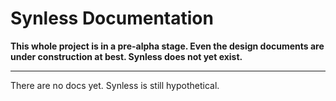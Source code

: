 # Synless Documentation

**This whole project is in a pre-alpha stage. Even the design
  documents are under construction at best. Synless does not yet
  exist.**

------

There are no docs yet. Synless is still hypothetical.
